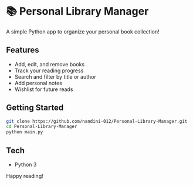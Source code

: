 
# 📚 Personal Library Manager

A simple Python app to organize your personal book collection!

## Features

- Add, edit, and remove books
- Track your reading progress
- Search and filter by title or author
- Add personal notes
- Wishlist for future reads

## Getting Started

```bash
git clone https://github.com/nandini-012/Personal-Library-Manager.git
cd Personal-Library-Manager
python main.py
```

## Tech

- Python 3

Happy reading!
